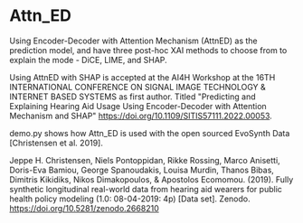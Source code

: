 # Attn_ED

Using Encoder-Decoder with Attention Mechanism (AttnED) as the prediction model, and have three post-hoc XAI methods to choose from to explain the mode - DiCE, LIME, and SHAP. 

Using AttnED with SHAP is accepted at the AI4H Workshop at the 16TH INTERNATIONAL CONFERENCE ON SIGNAL IMAGE TECHNOLOGY & INTERNET BASED SYSTEMS as first author. Titled "Predicting and Explaining Hearing Aid Usage Using Encoder-Decoder with Attention Mechanism and SHAP" https://doi.org/10.1109/SITIS57111.2022.00053. 

demo.py shows how Attn_ED is used with the open sourced EvoSynth Data [Christensen et al. 2019].

Jeppe H. Christensen, Niels Pontoppidan, Rikke Rossing, Marco Anisetti, Doris-Eva Bamiou, George Spanoudakis, Louisa Murdin, Thanos Bibas, Dimitris Kikidiks, Nikos Dimakopoulos, & Apostolos Ecomomou. (2019). Fully synthetic longitudinal real-world data from hearing aid wearers for public health policy modeling (1.0: 08-04-2019: 4p) [Data set]. Zenodo. https://doi.org/10.5281/zenodo.2668210
